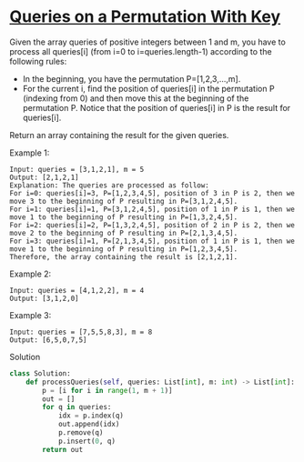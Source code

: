 # [Queries on a Permutation With Key](https://leetcode.com/problems/queries-on-a-permutation-with-key/description/)

Given the array queries of positive integers between 1 and m, you have to process all queries[i] 
(from i=0 to i=queries.length-1) according to the following rules:

- In the beginning, you have the permutation P=[1,2,3,...,m].
- For the current i, find the position of queries[i] in the permutation P (indexing from 0) and then move this at the 
beginning of the permutation P. Notice that the position of queries[i] in P is the result for queries[i].

Return an array containing the result for the given queries.

Example 1:
```
Input: queries = [3,1,2,1], m = 5
Output: [2,1,2,1] 
Explanation: The queries are processed as follow: 
For i=0: queries[i]=3, P=[1,2,3,4,5], position of 3 in P is 2, then we move 3 to the beginning of P resulting in P=[3,1,2,4,5]. 
For i=1: queries[i]=1, P=[3,1,2,4,5], position of 1 in P is 1, then we move 1 to the beginning of P resulting in P=[1,3,2,4,5]. 
For i=2: queries[i]=2, P=[1,3,2,4,5], position of 2 in P is 2, then we move 2 to the beginning of P resulting in P=[2,1,3,4,5]. 
For i=3: queries[i]=1, P=[2,1,3,4,5], position of 1 in P is 1, then we move 1 to the beginning of P resulting in P=[1,2,3,4,5]. 
Therefore, the array containing the result is [2,1,2,1].  
```
Example 2:
```
Input: queries = [4,1,2,2], m = 4
Output: [3,1,2,0]
```
Example 3:
```
Input: queries = [7,5,5,8,3], m = 8
Output: [6,5,0,7,5]
```
Solution
```python
class Solution:
    def processQueries(self, queries: List[int], m: int) -> List[int]:
        p = [i for i in range(1, m + 1)]
        out = []
        for q in queries:
            idx = p.index(q)
            out.append(idx)
            p.remove(q)
            p.insert(0, q)
        return out
```